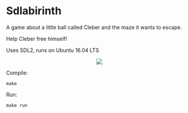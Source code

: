 # Sdlabirinth

A game about a little ball called Cleber and the maze it wants to escape.

Help Cleber free himself!

Uses SDL2, runs on Ubuntu 16.04 LTS

<p align="center"> 
<img src="https://i.imgur.com/0biPJMN.png">
</p>

Compile:
```
make
```

Run:
```
make run
```
